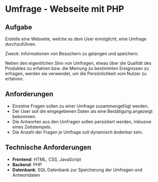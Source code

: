 # Umfrage - Webseite mit PHP

## Aufgabe

Erstelle eine Webseite, welche es dem User ermöglicht, eine Umfrage durchzuführen.

Zweck: Informationen von Besuchern zu gelangen und speichern.

Neben den eigentlichen Sinn von Umfragen, etwas über die Qualität des Produktes zu erfahren bzw. die Meinung zu bestimmten Ereignissen zu erfragen, werden sie verwendet, um die Persönlichkeit vom Nutzer zu erfahren.

## Anforderungen

- Einzelne Fragen sollen zu einer Umfrage zusammengefügt werden.
- Der User soll die eingegebenen Daten als eine Bestätigung angezeigt bekommen.
- Die Antworten aus den Umfragen sollen persistiert werden, inklusive eines Zeitstempels.
- Die Anzahl der Fragen je Umfrage soll dynamisch änderbar sein.


## Technische Anforderungen

- **Frontend**: HTML, CSS, JavaScript
- **Backend**: PHP
- **Datenbank**: SQL Datenbank zur Speicherung der Umfragen und Antwortdaten

